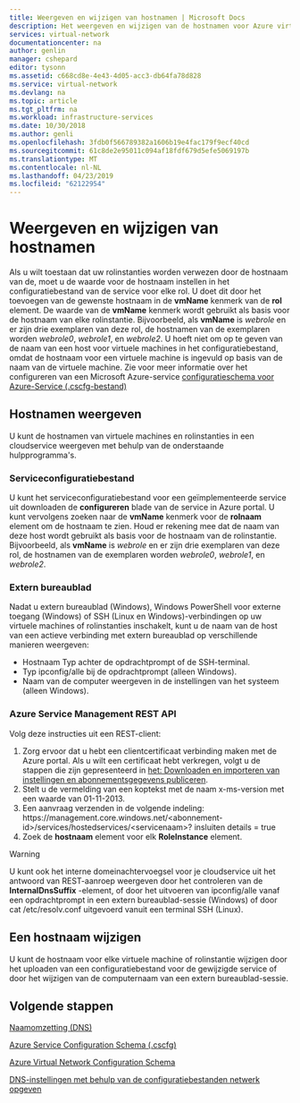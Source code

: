 ```yaml
---
title: Weergeven en wijzigen van hostnamen | Microsoft Docs
description: Het weergeven en wijzigen van de hostnamen voor Azure virtual machines, web- en werkrollen voor naamomzetting
services: virtual-network
documentationcenter: na
author: genlin
manager: cshepard
editor: tysonn
ms.assetid: c668cd8e-4e43-4d05-acc3-db64fa78d828
ms.service: virtual-network
ms.devlang: na
ms.topic: article
ms.tgt_pltfrm: na
ms.workload: infrastructure-services
ms.date: 10/30/2018
ms.author: genli
ms.openlocfilehash: 3fdb0f566789382a1606b19e4fac179f9ecf40cd
ms.sourcegitcommit: 61c8de2e95011c094af18fdf679d5efe5069197b
ms.translationtype: MT
ms.contentlocale: nl-NL
ms.lasthandoff: 04/23/2019
ms.locfileid: "62122954"
---
```

# <a name="viewing-and-modifying-hostnames"></a>Weergeven en wijzigen van hostnamen
Als u wilt toestaan dat uw rolinstanties worden verwezen door de hostnaam van de, moet u de waarde voor de hostnaam instellen in het configuratiebestand van de service voor elke rol. U doet dit door het toevoegen van de gewenste hostnaam in de **vmName** kenmerk van de **rol** element. De waarde van de **vmName** kenmerk wordt gebruikt als basis voor de hostnaam van elke rolinstantie. Bijvoorbeeld, als **vmName** is *webrole* en er zijn drie exemplaren van deze rol, de hostnamen van de exemplaren worden *webrole0*, *webrole1*, en *webrole2*. U hoeft niet om op te geven van de naam van een host voor virtuele machines in het configuratiebestand, omdat de hostnaam voor een virtuele machine is ingevuld op basis van de naam van de virtuele machine. Zie voor meer informatie over het configureren van een Microsoft Azure-service [configuratieschema voor Azure-Service (.cscfg-bestand)](https://msdn.microsoft.com/library/azure/ee758710.aspx)

## <a name="viewing-hostnames"></a>Hostnamen weergeven
U kunt de hostnamen van virtuele machines en rolinstanties in een cloudservice weergeven met behulp van de onderstaande hulpprogramma's.

### <a name="service-configuration-file"></a>Serviceconfiguratiebestand
U kunt het serviceconfiguratiebestand voor een geïmplementeerde service uit downloaden de **configureren** blade van de service in Azure portal. U kunt vervolgens zoeken naar de **vmName** kenmerk voor de **rolnaam** element om de hostnaam te zien. Houd er rekening mee dat de naam van deze host wordt gebruikt als basis voor de hostnaam van de rolinstantie. Bijvoorbeeld, als **vmName** is *webrole* en er zijn drie exemplaren van deze rol, de hostnamen van de exemplaren worden *webrole0*, *webrole1*, en *webrole2*.

### <a name="remote-desktop"></a>Extern bureaublad
Nadat u extern bureaublad (Windows), Windows PowerShell voor externe toegang (Windows) of SSH (Linux en Windows)-verbindingen op uw virtuele machines of rolinstanties inschakelt, kunt u de naam van de host van een actieve verbinding met extern bureaublad op verschillende manieren weergeven:

* Hostnaam Typ achter de opdrachtprompt of de SSH-terminal.
* Typ ipconfig/alle bij de opdrachtprompt (alleen Windows).
* Naam van de computer weergeven in de instellingen van het systeem (alleen Windows).

### <a name="azure-service-management-rest-api"></a>Azure Service Management REST API
Volg deze instructies uit een REST-client:

1. Zorg ervoor dat u hebt een clientcertificaat verbinding maken met de Azure portal. Als u wilt een certificaat hebt verkregen, volgt u de stappen die zijn gepresenteerd in [het: Downloaden en importeren van instellingen en abonnementsgegevens publiceren](https://msdn.microsoft.com/library/dn385850.aspx). 
2. Stelt u de vermelding van een koptekst met de naam x-ms-version met een waarde van 01-11-2013.
3. Een aanvraag verzenden in de volgende indeling: https:\//management.core.windows.net/\<abonnement-id\>/services/hostedservices/\<servicenaam\>? insluiten details = true
4. Zoek de **hostnaam** element voor elk **RoleInstance** element.

> [!WARNING]
> U kunt ook het interne domeinachtervoegsel voor je cloudservice uit het antwoord van REST-aanroep weergeven door het controleren van de **InternalDnsSuffix** -element, of door het uitvoeren van ipconfig/alle vanaf een opdrachtprompt in een extern bureaublad-sessie (Windows) of door cat /etc/resolv.conf uitgevoerd vanuit een terminal SSH (Linux).
> 
> 

## <a name="modifying-a-hostname"></a>Een hostnaam wijzigen
U kunt de hostnaam voor elke virtuele machine of rolinstantie wijzigen door het uploaden van een configuratiebestand voor de gewijzigde service of door het wijzigen van de computernaam van een extern bureaublad-sessie.

## <a name="next-steps"></a>Volgende stappen
[Naamomzetting (DNS)](virtual-networks-name-resolution-for-vms-and-role-instances.md)

[Azure Service Configuration Schema (.cscfg)](https://msdn.microsoft.com/library/windowsazure/ee758710.aspx)

[Azure Virtual Network Configuration Schema](https://go.microsoft.com/fwlink/?LinkId=248093)

[DNS-instellingen met behulp van de configuratiebestanden netwerk opgeven](virtual-networks-specifying-a-dns-settings-in-a-virtual-network-configuration-file.md)

